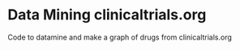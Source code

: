 # Data Mining clinicaltrials.org
 Code to datamine and make a graph of drugs from clinicaltrials.org
